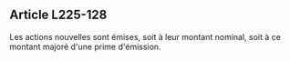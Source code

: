 Article L225-128
----
Les actions nouvelles sont émises, soit à leur montant nominal, soit à ce
montant majoré d'une prime d'émission.
